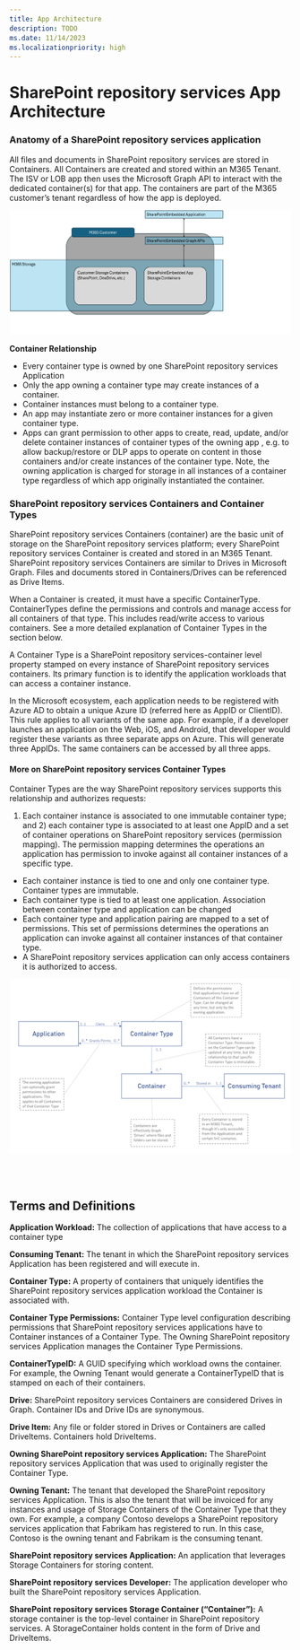 ```yaml
---
title: App Architecture
description: TODO
ms.date: 11/14/2023
ms.localizationpriority: high
---
```


# SharePoint repository services App Architecture

### Anatomy of a SharePoint repository services application 

All files and documents in SharePoint repository services are stored in Containers. All Containers are created and stored within an M365 Tenant. The ISV or LOB app then uses the Microsoft Graph API to interact with the dedicated container(s) for that app. The containers are part of the M365 customer’s tenant regardless of how the app is deployed.

![SharePoint repository services Capabilities](../../images/architecture-overview.png)

**Container Relationship**

- Every container type is owned by one SharePoint repository services Application
- Only the app owning a container type may create instances of a container.
- Container instances must belong to a container type.
- An app may instantiate zero or more container instances for a given container type.
- Apps can grant permission to other apps to create, read, update, and/or delete container instances of container types of the owning app , e.g. to allow backup/restore or DLP apps to operate on content in those containers and/or create instances of the container type. Note, the owning application is charged for storage in all instances of a container type regardless of which app originally instantiated the container.

### **SharePoint repository services Containers and Container Types**
SharePoint repository services Containers (container) are the basic unit of storage on the SharePoint repository services platform; every SharePoint repository services Container is created and stored in an M365 Tenant. SharePoint repository services Containers are similar to Drives in Microsoft Graph. Files and documents stored in Containers/Drives can be referenced as Drive Items.

When a Container is created, it must have a specific ContainerType. ContainerTypes define the permissions and controls and manage access for all containers of that type. This includes read/write access to various containers. See a more detailed explanation of Container Types in the section below.

A Container Type is a SharePoint repository services-container level property stamped on every instance of SharePoint repository services containers. Its primary function is to identify the application workloads that can access a container instance.

In the Microsoft ecosystem, each application needs to be registered with Azure AD to obtain a unique Azure ID (referred here as AppID or ClientID). This rule applies to all variants of the same app. For example, if a developer launches an application on the Web, iOS, and Android, that developer would register these variants as three separate apps on Azure. This will generate three AppIDs. The same containers can be accessed by all three apps.

#### More on SharePoint repository services Container Types
Container Types are the way SharePoint repository services supports this relationship and authorizes requests:

1) Each container instance is associated to one immutable container type; and 2) each container type is associated to at least one AppID and a set of container operations on SharePoint repository services (permission mapping). The permission mapping determines the operations an application has permission to invoke against all container instances of a specific type.

- Each container instance is tied to one and only one container type. Container types are immutable.
- Each container type is tied to at least one application. Association between container type and application can be changed
- Each container type and application pairing are mapped to a set of permissions. This set of permissions determines the operations an application can invoke against all container instances of that container type.
- A SharePoint repository services application can only access containers it is authorized to access.

![SharePoint repository services Flow](../../images/raasflow.png)

<br></br>

## Terms and Definitions 
**Application Workload:** The collection of applications that have access to a container type

**Consuming Tenant:** The tenant in which the SharePoint repository services Application has been registered and will execute in. 

**Container Type:** A property of containers that uniquely identifies the SharePoint repository services application workload the Container is associated with.

**Container Type Permissions:** Container Type level configuration describing permissions that SharePoint repository services applications have to Container instances of a Container Type. The Owning SharePoint repository services Application manages the Container Type Permissions. 

**ContainerTypeID:** A GUID specifying which workload owns the container. For example, the Owning Tenant would generate a ContainerTypeID that is stamped on each of their containers. 

**Drive:** SharePoint repository services Containers are considered Drives in Graph. Container IDs and Drive IDs are synonymous. 

**Drive Item:** Any file or folder stored in Drives or Containers are called DriveItems. Containers hold DriveItems.

**Owning SharePoint repository services Application:** The SharePoint repository services Application that was used to originally register the Container Type. 

**Owning Tenant:** The tenant that developed the SharePoint repository services Application. This is also the tenant that will be invoiced for any instances and usage of Storage Containers of the Container Type that they own. For example, a company Contoso develops a SharePoint repository services application that Fabrikam has registered to run. In this case, Contoso is the owning tenant and Fabrikam is the consuming tenant.

**SharePoint repository services Application:** An application that leverages Storage Containers for storing content.  

**SharePoint repository services Developer:** The application developer who built the SharePoint repository services Application.  

**SharePoint repository services Storage Container (“Container”):** A storage container is the top-level container in SharePoint repository services. A StorageContainer holds content in the form of Drive and DriveItems.  
